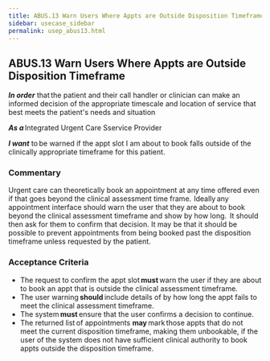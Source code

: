 ```yaml
---
title: ABUS.13 Warn Users Where Appts are Outside Disposition Timeframe 
sidebar: usecase_sidebar
permalink: usep_abus13.html
---
```


## ABUS.13 Warn Users Where Appts are Outside Disposition Timeframe 
**_In order_** that the patient and their call handler or clinician can make an informed decision of the appropriate timescale and location of service that best meets the patient's needs and situation 

**_As a_** Integrated Urgent Care Sservice Provider

**_I want_** to be warned if the appt slot I am about to book falls outside of the clinically appropriate timeframe for this patient. 

### Commentary 
Urgent care can theoretically book an appointment at any time offered even if that goes beyond the clinical assessment time frame.  Ideally any appointment interface should warn the user that they are about to book beyond the clinical assessment timeframe and show by how long.  It should then ask for them to confirm that decision. It may be that it should be possible to prevent appointments from being booked past the disposition timeframe unless requested by the patient. 

### Acceptance Criteria 
* The request to confirm the appt slot **must** warn the user if they are about to book an appt that is outside the clinical assessment timeframe. 
* The user warning **should** include details of by how long the appt fails to meet the clinical assessment timeframe. 
* The system **must** ensure that the user confirms a decision to continue. 
* The returned list of appointments **may** mark those appts that do not meet the current disposition timeframe, making them unbookable, if the user of the system does not have sufficient clinical authority to book appts outside the disposition timeframe. 
